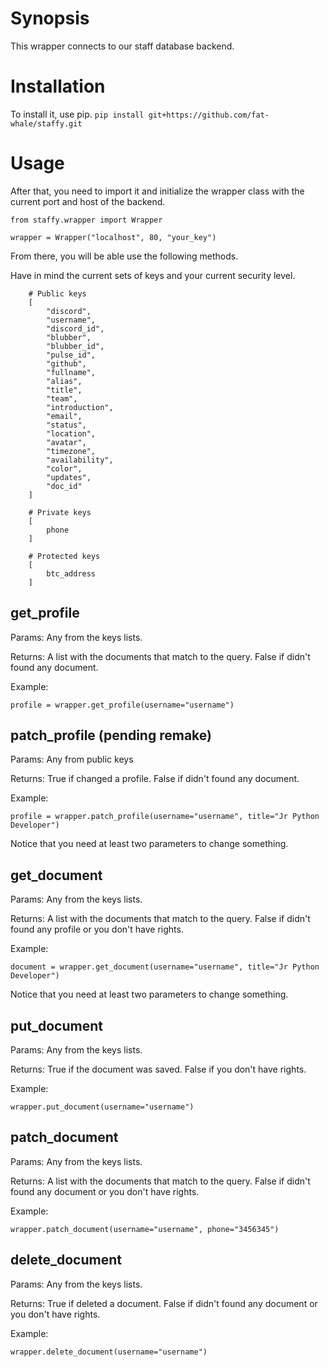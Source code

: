 # Synopsis
This wrapper connects to our staff database backend.

# Installation
To install it, use pip.
```pip install git+https://github.com/fat-whale/staffy.git ```

# Usage
After that, you need to import it and initialize the wrapper class with the current port and host of the backend.
```
from staffy.wrapper import Wrapper

wrapper = Wrapper("localhost", 80, "your_key")
```
From there, you will be able use the following methods.

Have in mind the current sets of keys and your current security level.
```
    # Public keys
    [
        "discord", 
        "username",
        "discord_id", 
        "blubber", 
        "blubber_id",  
        "pulse_id", 
        "github",
        "fullname", 
        "alias",
        "title",
        "team", 
        "introduction", 
        "email", 
        "status", 
        "location",
        "avatar", 
        "timezone",
        "availability", 
        "color",
        "updates",
        "doc_id"
    ]

    # Private keys
    [
        phone
    ]

    # Protected keys
    [
        btc_address
    ]

```
## get_profile
Params:
Any from the keys lists.

Returns:
A list with the documents that match to the query.
False if didn't found any document.

Example:
```
profile = wrapper.get_profile(username="username")
```

## patch_profile (pending remake)
Params:
Any from public keys


Returns:
True if changed a profile.
False if didn't found any document.

Example:
```
profile = wrapper.patch_profile(username="username", title="Jr Python Developer")
```

Notice that you need at least two parameters to change something.

## get_document 
Params:
Any from the keys lists.

Returns:
A list with the documents that match to the query.
False if didn't found any profile or you don't have rights.

Example:
```
document = wrapper.get_document(username="username", title="Jr Python Developer")
```

Notice that you need at least two parameters to change something.

## put_document
Params:
Any from the keys lists.

Returns:
True if the document was saved.
False if you don't have rights.

Example:
```
wrapper.put_document(username="username")
```


## patch_document
Params:
Any from the keys lists.

Returns:
A list with the documents that match to the query.
False if didn't found any document or you don't have rights.

Example:
```
wrapper.patch_document(username="username", phone="3456345")
```

## delete_document
Params:
Any from the keys lists.

Returns:
True if deleted a document.
False if didn't found any document or you don't have rights.

Example:
```
wrapper.delete_document(username="username")
```